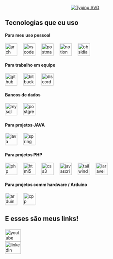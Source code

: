 <div id="user-content-toc">
  <ul align="center">
      <a href="https://git.io/typing-svg"><img src="https://readme-typing-svg.demolab.com?font=Chakra+Petch&size=35&pause=1000&repeat=false&width=500&height=55&lines=Ol%C3%A1%2C+eu+sou+C410-F3R090%F0%9F%A4%96" alt="Typing SVG" /></a>
</div>


<h2 align="left">Tecnologias que eu uso</h2>


<div align="left">

  <h4 align="left">Para meu uso pessoal</h4>
  <img src="https://skillicons.dev/icons?i=arch" height="40" alt="arch logo"/> 
  <img width="12"/>
  <img src="https://skillicons.dev/icons?i=vscode" height="40" alt="vscode logo"/> 
  <img width="12"/>
  <img src="https://skillicons.dev/icons?i=postman" height="40" alt="postman logo"/>
  <img width="12"/>
  <img src="https://skillicons.dev/icons?i=notion" height="40" alt="notion logo"/> 
  <img width="12"/>
  <img src="https://skillicons.dev/icons?i=obsidian" height="40" alt="obsidian logo"/> 
  <img width="12"/>


 <p></p>

  <h4 align="left">Para trabalho em equipe</h4>
  <img src="https://skillicons.dev/icons?i=github" height="40" alt="github logo"/> 
  <img width="12"/>
  <img src="https://skillicons.dev/icons?i=bitbucket" height="40" alt="bitbucket logo"/> 
  <img width="12"/>
  <img src="https://skillicons.dev/icons?i=discord" height="40" alt="discord logo"/> 
  <img width="12"/>

<p></p>

  <h4 align="left">Bancos de dados</h4>
  <img src="https://skillicons.dev/icons?i=mysql" height="40" alt="mysql logo"/> 
  <img width="12"/> 
  <img src="https://skillicons.dev/icons?i=postgres" height="40" alt="postgres logo"/>
  <img width="12"/>
  
  <p></p>

  <h4 align="left">Para projetos JAVA</h4>
  <img src="https://skillicons.dev/icons?i=java" height="40" alt="java logo"/>
  <img width="12"/>
  <img src="https://skillicons.dev/icons?i=spring" height="40" alt="spring logo"/>
  <img width="12"/>
  
  <p></p>

  <h4 align="left">Para projetos PHP</h4>
  <img src="https://skillicons.dev/icons?i=php" height="40" alt="php logo"/> 
  <img width="12"/>
  <img src="https://skillicons.dev/icons?i=html" height="40" alt="html5 logo"/>
  <img width="12"/>
  <img src="https://skillicons.dev/icons?i=css" height="40" alt="css3 logo"/>
  <img width="12"/>
  <img src="https://skillicons.dev/icons?i=js" height="40" alt="javascript logo"/>
  <img width="12"/>
  <img src="https://skillicons.dev/icons?i=tailwind" height="40" alt="tailwind logo"/>
  <img width="12"/>
  <img src="https://skillicons.dev/icons?i=laravel" height="40" alt="laravel logo"/>
  <img width="12"/>

  <p></p>

  <h4 align="left">Para projetos comm hardware / Arduino</h4>
  <img src="https://skillicons.dev/icons?i=arduino" height="40" alt="arduino logo"/>
  <img width="12"/>
  <img src="https://skillicons.dev/icons?i=cpp" height="40" alt="cpp logo"/>
  <img width="12"/>
  
</div>

###

<h2 align="left">E esses são meus links!</h2>

###

<div align="left">
  <a href="https://www.youtube.com/@CaioFer090" target="_blank">
    <img src="https://raw.githubusercontent.com/maurodesouza/profile-readme-generator/master/src/assets/icons/social/youtube/default.svg" width="52" height="40" alt="youtube logo"  />
  </a>
  <br>
  <a href="https://www.linkedin.com/in/caio-fernandes-846a64235/" target="_blank">
    <img src="https://raw.githubusercontent.com/maurodesouza/profile-readme-generator/master/src/assets/icons/social/linkedin/default.svg" width="52" height="40" alt="linkedin logo"  />
  </a>
</div>

###
